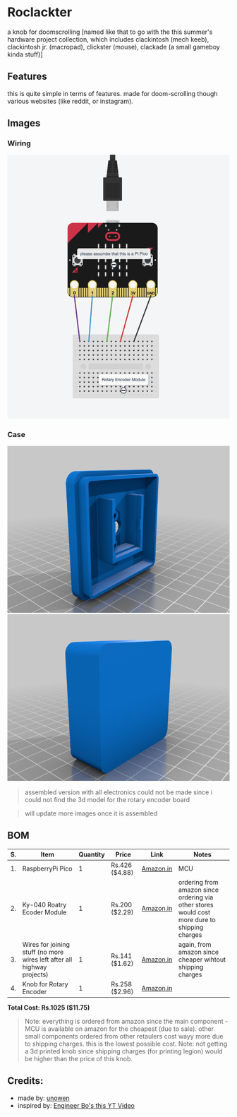# Roclackter
a knob for doomscrolling
[named like that to go with the this summer's hardware project collection, which includes clackintosh (mech keeb), clackintosh jr. (macropad), clickster (mouse), clackade (a small gameboy kinda stuff)]

## Features
this is quite simple in terms of features. made for doom-scrolling though various websites (like reddit, or instagram).

## Images
### Wiring
![wiring](./images/wiring_diagram.png)

### Case
![case base](./images/case_base.png)
![case_top](./images/case_top.png)
> assembled version with all electronics could not be made since i could not find the 3d model for the rotary encoder board

> will update more images once it is assembled


## BOM

|S.| Item| Quantity | Price | Link | Notes |
|--|-----|----------|-------|------|-------|
|1.| RaspberryPi Pico | 1 | Rs.426 ($4.88)  | [Amazon.in](https://www.amazon.in/Raspberry-Pi-Headers-Soldered-Micro/dp/B08WPNM7JB?crid=A1SSIU042VXT&dib=eyJ2IjoiMSJ9.Ir7_QZVqM04Ngdpr7LN13VI_a9QkQm2H8yuFxcI4sRZHnMz2Vslbbfug3XagyO4fCLm3Dk0mtUXyizIhKTVj-2zpWhUtqVuSZbACNWi3LWSfiSQNbt-oDGiyoJIcoUe5xQNHJ4oLFKd_M0iXRCUe1aEgIVHOsAESdFqVUB5DhDmzVS74ZKrCEX_KbAQYVlEtGV7nZx3R1uguuVG-WgfGDKTIRRXZJqMtN-8Yxlkt1co.kGc02a58lGaEIH5grEKcsVwy7EKVyJMMXklR1ujk8UE&dib_tag=se&keywords=raspberry+pi+pico&qid=1754057875&sprefix=raspberry+pi+pico,aps,229&sr=8-1) | MCU |
|2.| Ky-040 Roatry Ecoder Module | 1 | Rs.200 ($2.29) | [Amazon.in](https://www.amazon.in/KY-040-Rotary-Encoder-Module-Development/dp/B09RSXGH58?crid=2Q0QW0CCG4XY8&dib=eyJ2IjoiMSJ9.JUeSoxM9Z3In-jAui8EB93vfHjSk8Louc4dovtRlfkGTlwc1--6ZakAjK69s1GFxRC5YTwgCsnIfiYaSz-Qkv3MJt16OyZlsPDW3sgOM38Y7rsZUZgj7mNjOGtVIURmarySLYiIXXgRgSOCkyWsX4KvOAdhgWjZzp5XnCMyXjhmLcwYXND6O5ck7WD-6KJk6nSO3toYNvaIB0Gq1JUyW-A5_ctVbOGxlHquyqnKJTlN01XA00N4yA5AgDf0vJ5Cc_OQituAboPuQmWHa_Dwwgy3_JZtOoww3yhonjnhkE1Q.PUQu4p955Q08EIgTCVzguYZ6Ig5FF1_0wz87HrcgQhI&dib_tag=se&keywords=ec11+rotary+encoder+module&qid=1754058008&sprefix=ec11+rotary+encoder+module,aps,216&sr=8-2&th=1) | ordering from amazon since ordering via other stores would cost more dure to shipping charges|
|3.| Wires for joining stuff (no more wires left after all highway projects) | 1 | Rs.141 ($1.62) | [Amazon.in](https://www.amazon.in/Electronic-Spices-Jumper-Female-Multicolor/dp/B0CPFCRCHB?crid=V04591BSB25S&dib=eyJ2IjoiMSJ9.NpiqG_GJTt7YLKhI8CJEN98liZOBN-BgIiBsM4cnpQ3dzucRzTFScvTNIkGtK4JqEQQj3kj2fwcty79myidDkdyoKA0AKZ6Z-WxJj5UC92LHVgO6nAkAcYLM4JN_8oZQG5Bfhe0UTkHruW0OSBOmo0nZjt67gV91yeTECeFu2Xo-T4t4iZxD_T_0QlE806f2-Xxw8KJ_hv-jZkhcBVpGO5RaVbtvutgUhwDQKksq8k_myCkDsrvusTUaVhHkhzshoNY38Jqf54i8QiX_3ILHSA694BTqWieMpjItGSK57u4.ZKKn73RD3PmdG_sceDpcHuuZavPlY-DzGpyiJnV44FQ&dib_tag=se&keywords=male+to+male+wires&qid=1754058195&sprefix=male+to+male+wires,aps,237&sr=8-9&th=1) | again, from amazon since cheaper wihtout shipping charges |
|4.| Knob for Rotary Encoder | 1 | Rs.258 ($2.96) | [Amazon.in](https://www.amazon.in/Shiva-Enterprises-Knob-Flower-Shaped-Potentiometer/dp/B0CQD169J8?crid=1NGTDRT6QLN2Y&dib=eyJ2IjoiMSJ9.oR8BmxmAM2MO3V2ep9GzaAHXnR71Qek1mB4kDjQZpLQ1xsr-9Mr_z7BEmGqZv0IJ-xBUnCouqBAU6H9VtGRzm_pOCijN9rW5ozXngQ5OFh4o3E3tfAFJm2Dtege2m_95uNOxKLE9iYNN4X5-Z2svw6Sota3lj0KJb5v4NAGoWY3AIGR3cIQIvRRCASXv_8J7pipXyBp_HoAUWdhreAyu_jIsErFrjZ4Au2XqoyxRaxL20iT2lgmmmMe7_o9X1UUW7W2rTL-0K7qF15gufaQy_C3_JZtOoww3yhonjnhkE1Q.JPjp13nqc9mlna8yHShUJMBLPjSwQyTLDSRSWoS4wvc&dib_tag=se&keywords=encoder+knob&qid=1754058443&sprefix=encoder+knob,aps,237&sr=8-2) | 

**Total Cost: Rs.1025 ($11.75)**

> Note: everything is ordered from amazon since the main component - MCU is available on amazon for the cheapest (due to sale). other small components ordered from other retaulers cost wayy more due to shipping charges. this is the lowest possible cost.
> Note: not getting a 3d printed knob since shipping charges (for printing legion) would be higher than the price of this knob.


## Credits:
- made by: [unowen](https://github.com/pari55051)
- inspired by: [Engineer Bo's this YT Video](https://youtu.be/FSy9G6bNuKA?si=tMpBLxpRwd_kkqnn)




